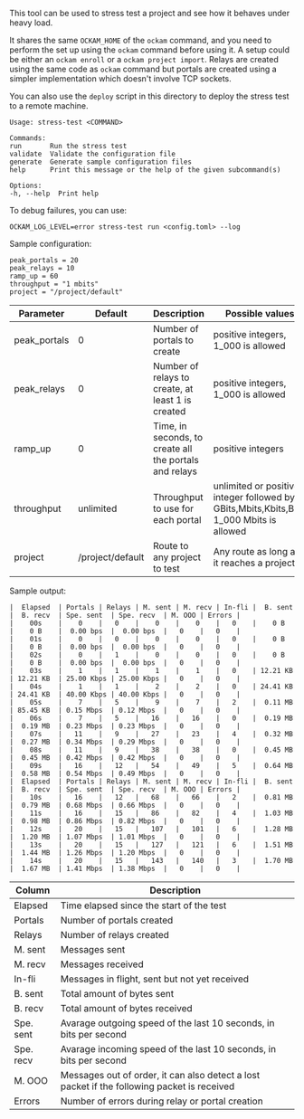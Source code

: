 This tool can be used to stress test a project and see how it behaves under heavy load.

It shares the same `OCKAM_HOME` of the `ockam` command, and you need to perform the
set up using the `ockam` command before using it.
A setup could be either an `ockam enroll` or a `ockam project import`.
Relays are created using the same code as `ockam` command but portals are created using
a simpler implementation which doesn't involve TCP sockets.

You can also use the `deploy` script in this directory to deploy the stress test to a remote machine.

```
Usage: stress-test <COMMAND>

Commands:
run       Run the stress test
validate  Validate the configuration file
generate  Generate sample configuration files
help      Print this message or the help of the given subcommand(s)

Options:
-h, --help  Print help
```

To debug failures, you can use:

```
OCKAM_LOG_LEVEL=error stress-test run <config.toml> --log
```

Sample configuration:

```
peak_portals = 20
peak_relays = 10
ramp_up = 60
throughput = "1 mbits"
project = "/project/default"
```

| Parameter    | Default          | Description                                            | Possible values                                                                          |
|--------------|------------------|--------------------------------------------------------|------------------------------------------------------------------------------------------|
| peak_portals | 0                | Number of portals to create                            | positive integers, 1_000 is allowed                                                      |
| peak_relays  | 0                | Number of relays to create, at least 1 is created      | positive integers, 1_000 is allowed                                                      |
| ramp_up      | 0                | Time, in seconds, to create all the portals and relays | positive integers                                                                        |
| throughput   | unlimited        | Throughput to use for each portal                      | unlimited or positive integer followed by GBits,Mbits,Kbits,Bits, 1_000 Mbits is allowed |
| project      | /project/default | Route to any project to test                           | Any route as long as it reaches a project                                                |

Sample output:

```
|  Elapsed  | Portals | Relays | M. sent | M. recv | In-fli |  B. sent  |  B. recv  | Spe. sent  | Spe. recv  | M. OOO | Errors |
|    00s    |    0    |   0    |    0    |    0    |   0    |    0 B    |    0 B    |  0.00 bps  |  0.00 bps  |   0    |   0    |
|    01s    |    0    |   0    |    0    |    0    |   0    |    0 B    |    0 B    |  0.00 bps  |  0.00 bps  |   0    |   0    |
|    02s    |    0    |   1    |    0    |    0    |   0    |    0 B    |    0 B    |  0.00 bps  |  0.00 bps  |   0    |   0    |
|    03s    |    1    |   1    |    1    |    1    |   0    | 12.21 KB  | 12.21 KB  | 25.00 Kbps | 25.00 Kbps |   0    |   0    |
|    04s    |    1    |   1    |    2    |    2    |   0    | 24.41 KB  | 24.41 KB  | 40.00 Kbps | 40.00 Kbps |   0    |   0    |
|    05s    |    7    |   5    |    9    |    7    |   2    |  0.11 MB  | 85.45 KB  | 0.15 Mbps  | 0.12 Mbps  |   0    |   0    |
|    06s    |    7    |   5    |   16    |   16    |   0    |  0.19 MB  |  0.19 MB  | 0.23 Mbps  | 0.23 Mbps  |   0    |   0    |
|    07s    |   11    |   9    |   27    |   23    |   4    |  0.32 MB  |  0.27 MB  | 0.34 Mbps  | 0.29 Mbps  |   0    |   0    |
|    08s    |   11    |   9    |   38    |   38    |   0    |  0.45 MB  |  0.45 MB  | 0.42 Mbps  | 0.42 Mbps  |   0    |   0    |
|    09s    |   16    |   12   |   54    |   49    |   5    |  0.64 MB  |  0.58 MB  | 0.54 Mbps  | 0.49 Mbps  |   0    |   0    |
|  Elapsed  | Portals | Relays | M. sent | M. recv | In-fli |  B. sent  |  B. recv  | Spe. sent  | Spe. recv  | M. OOO | Errors |
|    10s    |   16    |   12   |   68    |   66    |   2    |  0.81 MB  |  0.79 MB  | 0.68 Mbps  | 0.66 Mbps  |   0    |   0    |
|    11s    |   16    |   15   |   86    |   82    |   4    |  1.03 MB  |  0.98 MB  | 0.86 Mbps  | 0.82 Mbps  |   0    |   0    |
|    12s    |   20    |   15   |   107   |   101   |   6    |  1.28 MB  |  1.20 MB  | 1.07 Mbps  | 1.01 Mbps  |   0    |   0    |
|    13s    |   20    |   15   |   127   |   121   |   6    |  1.51 MB  |  1.44 MB  | 1.26 Mbps  | 1.20 Mbps  |   0    |   0    |
|    14s    |   20    |   15   |   143   |   140   |   3    |  1.70 MB  |  1.67 MB  | 1.41 Mbps  | 1.38 Mbps  |   0    |   0    |
```

| Column    | Description                                                                                 |
|-----------|---------------------------------------------------------------------------------------------|
| Elapsed   | Time elapsed since the start of the test                                                    |
| Portals   | Number of portals created                                                                   |
| Relays    | Number of relays created                                                                    |
| M. sent   | Messages sent                                                                               |
| M. recv   | Messages received                                                                           |
| In-fli    | Messages in flight, sent but not yet received                                               |
| B. sent   | Total amount of bytes sent                                                                  |
| B. recv   | Total amount of bytes received                                                              |
| Spe. sent | Avarage outgoing speed of the last 10 seconds, in bits per second                           |
| Spe. recv | Avarage incoming speed of the last 10 seconds, in bits per second                           |
| M. OOO    | Messages out of order, it can also detect a lost packet if the following packet is received |
| Errors    | Number of errors during relay or portal creation                                            |
